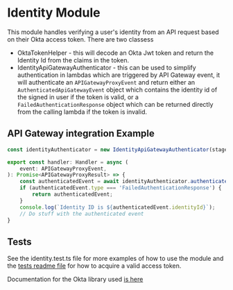 # Identity Module
This module handles verifying a user's identity from an API request based on their Okta access token. 
There are two classess 
- OktaTokenHelper - this will decode an Okta Jwt token and return the Identity Id from the claims in the token.
- IdentityApiGatewayAuthenticator - this can be used to simplify authentication in lambdas which are triggered by API Gateway event, it will authenticate an `APIGatewayProxyEvent` and return either an `AuthenticatedApiGatewayEvent` object which contains the identity id of the signed in user if the token is valid, or a `FailedAuthenticationResponse` object which can be returned directly from the calling lambda if the token is invalid.

## API Gateway integration Example
```typescript
const identityAuthenticator = new IdentityApiGatewayAuthenticator(stage, ['my-required-scope']);

export const handler: Handler = async (
	event: APIGatewayProxyEvent,
): Promise<APIGatewayProxyResult> => {
    const authenticatedEvent = await identityAuthenticator.authenticate(event);
    if (authenticatedEvent.type === 'FailedAuthenticationResponse') {
        return authenticatedEvent;
    }
    console.log(`Identity ID is ${authenticatedEvent.identityId}`);
    // Do stuff with the authenticated event
}
```

## Tests
See the identity.test.ts file for more examples of how to use the module and the [tests readme file](./test/README.md) for how to acquire a valid access token.

Documentation for the Okta library used [is here](https://github.com/okta/okta-jwt-verifier-js)